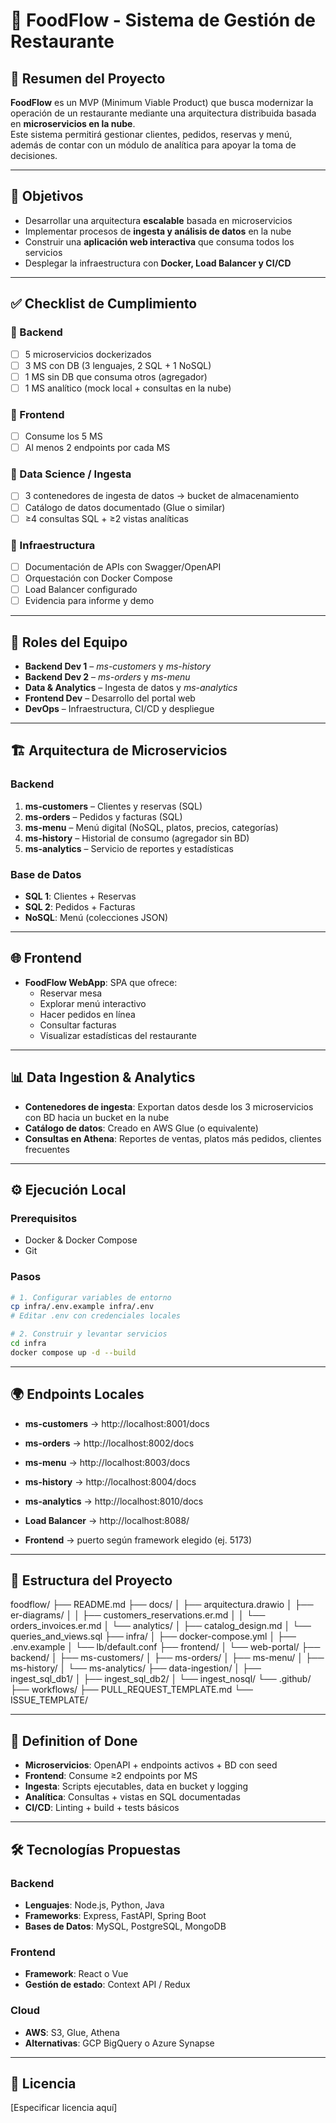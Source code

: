 # 🍴 FoodFlow - Sistema de Gestión de Restaurante

## 📌 Resumen del Proyecto

**FoodFlow** es un MVP (Minimum Viable Product) que busca modernizar la operación de un restaurante mediante una arquitectura distribuida basada en **microservicios en la nube**.  
Este sistema permitirá gestionar clientes, pedidos, reservas y menú, además de contar con un módulo de analítica para apoyar la toma de decisiones.

---

## 🎯 Objetivos

- Desarrollar una arquitectura **escalable** basada en microservicios  
- Implementar procesos de **ingesta y análisis de datos** en la nube  
- Construir una **aplicación web interactiva** que consuma todos los servicios  
- Desplegar la infraestructura con **Docker, Load Balancer y CI/CD**  

---

## ✅ Checklist de Cumplimiento

### 🔹 Backend
- [ ] 5 microservicios dockerizados  
- [ ] 3 MS con DB (3 lenguajes, 2 SQL + 1 NoSQL)  
- [ ] 1 MS sin DB que consuma otros (agregador)  
- [ ] 1 MS analítico (mock local + consultas en la nube)  

### 🔹 Frontend
- [ ] Consume los 5 MS  
- [ ] Al menos 2 endpoints por cada MS  

### 🔹 Data Science / Ingesta
- [ ] 3 contenedores de ingesta de datos → bucket de almacenamiento  
- [ ] Catálogo de datos documentado (Glue o similar)  
- [ ] ≥4 consultas SQL + ≥2 vistas analíticas  

### 🔹 Infraestructura
- [ ] Documentación de APIs con Swagger/OpenAPI  
- [ ] Orquestación con Docker Compose  
- [ ] Load Balancer configurado  
- [ ] Evidencia para informe y demo  

---

## 👥 Roles del Equipo

- **Backend Dev 1** – *ms-customers* y *ms-history*  
- **Backend Dev 2** – *ms-orders* y *ms-menu*  
- **Data & Analytics** – Ingesta de datos y *ms-analytics*  
- **Frontend Dev** – Desarrollo del portal web  
- **DevOps** – Infraestructura, CI/CD y despliegue  

---

## 🏗️ Arquitectura de Microservicios

### Backend
1. **ms-customers** – Clientes y reservas (SQL)  
2. **ms-orders** – Pedidos y facturas (SQL)  
3. **ms-menu** – Menú digital (NoSQL, platos, precios, categorías)  
4. **ms-history** – Historial de consumo (agregador sin BD)  
5. **ms-analytics** – Servicio de reportes y estadísticas  

### Base de Datos
- **SQL 1**: Clientes + Reservas  
- **SQL 2**: Pedidos + Facturas  
- **NoSQL**: Menú (colecciones JSON)  

---

## 🌐 Frontend

- **FoodFlow WebApp**: SPA que ofrece:  
  - Reservar mesa  
  - Explorar menú interactivo  
  - Hacer pedidos en línea  
  - Consultar facturas  
  - Visualizar estadísticas del restaurante  

---

## 📊 Data Ingestion & Analytics

- **Contenedores de ingesta**: Exportan datos desde los 3 microservicios con BD hacia un bucket en la nube  
- **Catálogo de datos**: Creado en AWS Glue (o equivalente)  
- **Consultas en Athena**: Reportes de ventas, platos más pedidos, clientes frecuentes  

---

## ⚙️ Ejecución Local

### Prerequisitos
- Docker & Docker Compose  
- Git  

### Pasos
```bash
# 1. Configurar variables de entorno
cp infra/.env.example infra/.env
# Editar .env con credenciales locales

# 2. Construir y levantar servicios
cd infra
docker compose up -d --build
```

---

## 🌍 Endpoints Locales

- **ms-customers** → http://localhost:8001/docs  
- **ms-orders** → http://localhost:8002/docs  
- **ms-menu** → http://localhost:8003/docs  
- **ms-history** → http://localhost:8004/docs  
- **ms-analytics** → http://localhost:8010/docs  

- **Load Balancer** → http://localhost:8088/  
- **Frontend** → puerto según framework elegido (ej. 5173)  

---

## 📂 Estructura del Proyecto

foodflow/
├── README.md
├── docs/
│ ├── arquitectura.drawio
│ ├── er-diagrams/
│ │ ├── customers_reservations.er.md
│ │ └── orders_invoices.er.md
│ └── analytics/
│ ├── catalog_design.md
│ └── queries_and_views.sql
├── infra/
│ ├── docker-compose.yml
│ ├── .env.example
│ └── lb/default.conf
├── frontend/
│ └── web-portal/
├── backend/
│ ├── ms-customers/
│ ├── ms-orders/
│ ├── ms-menu/
│ ├── ms-history/
│ └── ms-analytics/
├── data-ingestion/
│ ├── ingest_sql_db1/
│ ├── ingest_sql_db2/
│ └── ingest_nosql/
└── .github/
├── workflows/
├── PULL_REQUEST_TEMPLATE.md
└── ISSUE_TEMPLATE/

---

## 🚦 Definition of Done

- **Microservicios**: OpenAPI + endpoints activos + BD con seed  
- **Frontend**: Consume ≥2 endpoints por MS  
- **Ingesta**: Scripts ejecutables, data en bucket y logging  
- **Analítica**: Consultas + vistas en SQL documentadas  
- **CI/CD**: Linting + build + tests básicos  

---

## 🛠️ Tecnologías Propuestas

### Backend
- **Lenguajes**: Node.js, Python, Java  
- **Frameworks**: Express, FastAPI, Spring Boot  
- **Bases de Datos**: MySQL, PostgreSQL, MongoDB  

### Frontend
- **Framework**: React o Vue  
- **Gestión de estado**: Context API / Redux  

### Cloud
- **AWS**: S3, Glue, Athena  
- **Alternativas**: GCP BigQuery o Azure Synapse  

---

## 📄 Licencia

[Especificar licencia aquí]  
